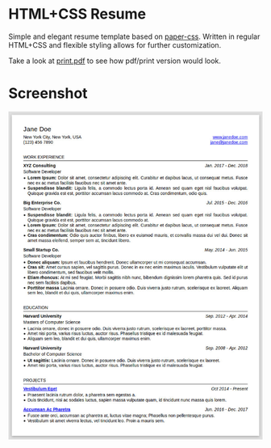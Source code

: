 # HTML+CSS Resume

Simple and elegant resume template based on [paper-css](github.com/cognitom/paper-css).
Written in regular HTML+CSS and flexible styling allows for further customization.

Take a look at [print.pdf](https://github.com/francium/resume-css/blob/master/print.pdf)
to see how pdf/print version would look.

# Screenshot

![Resume](./digital.jpg)
